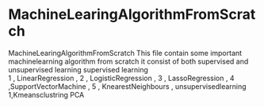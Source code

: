 # MachineLearingAlgorithmFromScratch
MachineLearingAlgorithmFromScratch 
This file contain some important machinelearning algorithm from scratch 
it consist of both supervised and unsupervised learning 
supervised learning  
1 , LinearRegression ,
2 , LogisticRegression ,
3 , LassoRegression , 
4 ,SupportVectorMachine , 
5 , KnearestNeighbours , 
unsupervisedlearning 
1,Kmeansclustring 
PCA 
